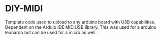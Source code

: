 # DIY-MIDI
Template code used to upload to any arduino board with USB capabilities. Dependent on the Arduio IDE MIDIUSB library.
This was used for a arduino leonardo but can be used for a micro as well. 
